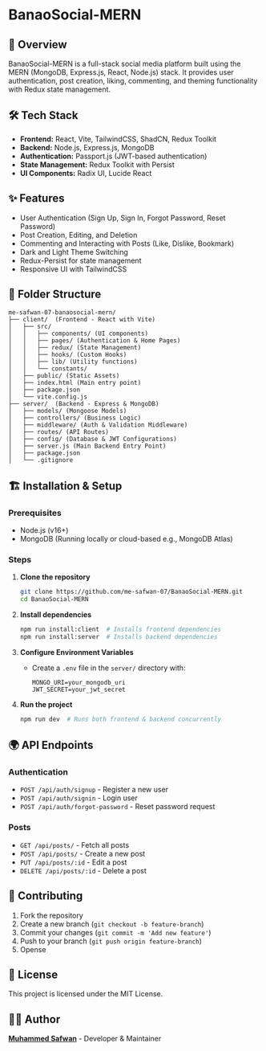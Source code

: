 # BanaoSocial-MERN

## 🚀 Overview

BanaoSocial-MERN is a full-stack social media platform built using the MERN (MongoDB, Express.js, React, Node.js) stack. It provides user authentication, post creation, liking, commenting, and theming functionality with Redux state management.

## 🛠 Tech Stack

- **Frontend:** React, Vite, TailwindCSS, ShadCN, Redux Toolkit
- **Backend:** Node.js, Express.js, MongoDB
- **Authentication:** Passport.js (JWT-based authentication)
- **State Management:** Redux Toolkit with Persist
- **UI Components:** Radix UI, Lucide React

## ✨ Features

- User Authentication (Sign Up, Sign In, Forgot Password, Reset Password)
- Post Creation, Editing, and Deletion
- Commenting and Interacting with Posts (Like, Dislike, Bookmark)
- Dark and Light Theme Switching
- Redux-Persist for state management
- Responsive UI with TailwindCSS

## 📂 Folder Structure

```
me-safwan-07-banaosocial-mern/
├── client/  (Frontend - React with Vite)
│   ├── src/
│   │   ├── components/ (UI components)
│   │   ├── pages/ (Authentication & Home Pages)
│   │   ├── redux/ (State Management)
│   │   ├── hooks/ (Custom Hooks)
│   │   ├── lib/ (Utility functions)
│   │   └── constants/
│   ├── public/ (Static Assets)
│   ├── index.html (Main entry point)
│   ├── package.json
│   └── vite.config.js
├── server/  (Backend - Express & MongoDB)
│   ├── models/ (Mongoose Models)
│   ├── controllers/ (Business Logic)
│   ├── middleware/ (Auth & Validation Middleware)
│   ├── routes/ (API Routes)
│   ├── config/ (Database & JWT Configurations)
│   ├── server.js (Main Backend Entry Point)
│   ├── package.json
│   └── .gitignore
```

## 🏗️ Installation & Setup

### Prerequisites

- Node.js (v16+)
- MongoDB (Running locally or cloud-based e.g., MongoDB Atlas)

### Steps

1. **Clone the repository**

   ```sh
   git clone https://github.com/me-safwan-07/BanaoSocial-MERN.git
   cd BanaoSocial-MERN
   ```

2. **Install dependencies**

   ```sh
   npm run install:client  # Installs frontend dependencies
   npm run install:server  # Installs backend dependencies
   ```

3. **Configure Environment Variables**

   - Create a `.env` file in the `server/` directory with:
     ```env
     MONGO_URI=your_mongodb_uri
     JWT_SECRET=your_jwt_secret
     ```

4. **Run the project**

   ```sh
   npm run dev  # Runs both frontend & backend concurrently
   ```

## 🌍 API Endpoints

### Authentication

- `POST /api/auth/signup` - Register a new user
- `POST /api/auth/signin` - Login user
- `POST /api/auth/forgot-password` - Reset password request

### Posts

- `GET /api/posts/` - Fetch all posts
- `POST /api/posts/` - Create a new post
- `PUT /api/posts/:id` - Edit a post
- `DELETE /api/posts/:id` - Delete a post

## 🤝 Contributing

1. Fork the repository
2. Create a new branch (`git checkout -b feature-branch`)
3. Commit your changes (`git commit -m 'Add new feature'`)
4. Push to your branch (`git push origin feature-branch`)
5. Opense

## 📜 License

This project is licensed under the MIT License.

## 👨‍💻 Author

**[Muhammed Safwan](https://github.com/me-safwan-07)** - Developer & Maintainer


